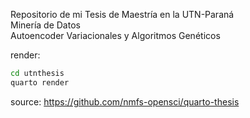Repositorio de mi Tesis de Maestría en la UTN-Paraná    
Minería de Datos    
Autoencoder Variacionales y Algoritmos Genéticos   


render: 
```bash
cd utnthesis
quarto render     
```
source: https://github.com/nmfs-opensci/quarto-thesis    